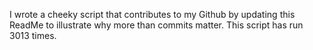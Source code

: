 I wrote a cheeky script that contributes to my Github by updating this ReadMe to illustrate why more than commits matter. This script has run 3013 times.